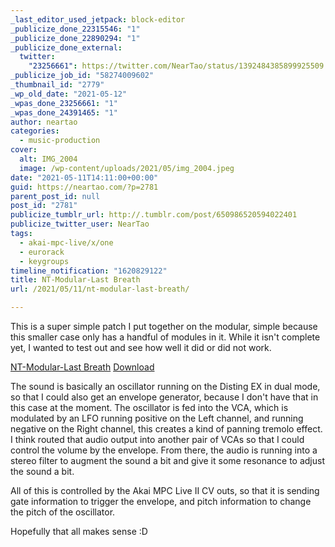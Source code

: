 ```yaml
---
_last_editor_used_jetpack: block-editor
_publicize_done_22315546: "1"
_publicize_done_22890294: "1"
_publicize_done_external:
  twitter:
    "23256661": https://twitter.com/NearTao/status/1392484385899925509
_publicize_job_id: "58274009602"
_thumbnail_id: "2779"
_wp_old_date: "2021-05-12"
_wpas_done_23256661: "1"
_wpas_done_24391465: "1"
author: neartao
categories:
  - music-production
cover:
  alt: IMG_2004
  image: /wp-content/uploads/2021/05/img_2004.jpeg
date: "2021-05-11T14:11:00+00:00"
guid: https://neartao.com/?p=2781
parent_post_id: null
post_id: "2781"
publicize_tumblr_url: http://.tumblr.com/post/650986520594022401
publicize_twitter_user: NearTao
tags:
  - akai-mpc-live/x/one
  - eurorack
  - keygroups
timeline_notification: "1620829122"
title: NT-Modular-Last Breath
url: /2021/05/11/nt-modular-last-breath/

---
```

This is a super simple patch I put together on the modular, simple because this smaller case only has a handful of modules in it. While it isn't complete yet, I wanted to test out and see how well it did or did not work.

[NT-Modular-Last Breath](/wp-content/uploads/2021/05/nt-modular-last-breath.zip) [Download](/wp-content/uploads/2021/05/nt-modular-last-breath.zip)

The sound is basically an oscillator running on the Disting EX in dual mode, so that I could also get an envelope generator, because I don't have that in this case at the moment. The oscillator is fed into the VCA, which is modulated by an LFO running positive on the Left channel, and running negative on the Right channel, this creates a kind of panning tremolo effect. I think routed that audio output into another pair of VCAs so that I could control the volume by the envelope. From there, the audio is running into a stereo filter to augment the sound a bit and give it some resonance to adjust the sound a bit.

All of this is controlled by the Akai MPC Live II CV outs, so that it is sending gate information to trigger the envelope, and pitch information to change the pitch of the oscillator.

Hopefully that all makes sense :D
